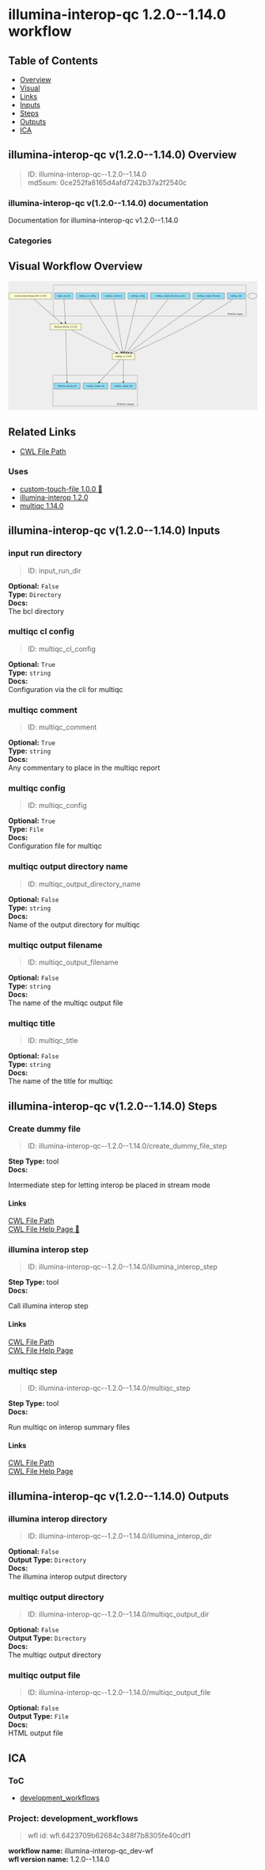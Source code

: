 
illumina-interop-qc 1.2.0--1.14.0 workflow
==========================================

## Table of Contents
  
- [Overview](#illumina-interop-qc-v120--1140-overview)  
- [Visual](#visual-workflow-overview)  
- [Links](#related-links)  
- [Inputs](#illumina-interop-qc-v120--1140-inputs)  
- [Steps](#illumina-interop-qc-v120--1140-steps)  
- [Outputs](#illumina-interop-qc-v120--1140-outputs)  
- [ICA](#ica)  


## illumina-interop-qc v(1.2.0--1.14.0) Overview



  
> ID: illumina-interop-qc--1.2.0--1.14.0  
> md5sum: 0ce252fa8165d4afd7242b37a2f2540c

### illumina-interop-qc v(1.2.0--1.14.0) documentation
  
Documentation for illumina-interop-qc v1.2.0--1.14.0

### Categories
  


## Visual Workflow Overview
  
[![illumina-interop-qc__1.2.0--1.14.0.svg](../../../../images/workflows/illumina-interop-qc/1.2.0--1.14.0/illumina-interop-qc__1.2.0--1.14.0.svg)](https://github.com/umccr/cwl-ica/raw/main/.github/catalogue/images/workflows/illumina-interop-qc/1.2.0--1.14.0/illumina-interop-qc__1.2.0--1.14.0.svg)
## Related Links
  
- [CWL File Path](../../../../../../workflows/illumina-interop-qc/1.2.0--1.14.0/illumina-interop-qc__1.2.0--1.14.0.cwl)  


### Uses
  
- [custom-touch-file 1.0.0 :construction:](../../../tools/custom-touch-file/1.0.0/custom-touch-file__1.0.0.md)  
- [illumina-interop 1.2.0](../../../tools/illumina-interop/1.2.0/illumina-interop__1.2.0.md)  
- [multiqc 1.14.0](../../../tools/multiqc/1.14.0/multiqc__1.14.0.md)  

  


## illumina-interop-qc v(1.2.0--1.14.0) Inputs

### input run directory



  
> ID: input_run_dir
  
**Optional:** `False`  
**Type:** `Directory`  
**Docs:**  
The bcl directory


### multiqc cl config



  
> ID: multiqc_cl_config
  
**Optional:** `True`  
**Type:** `string`  
**Docs:**  
Configuration via the cli for multiqc


### multiqc comment



  
> ID: multiqc_comment
  
**Optional:** `True`  
**Type:** `string`  
**Docs:**  
Any commentary to place in the multiqc report


### multiqc config



  
> ID: multiqc_config
  
**Optional:** `True`  
**Type:** `File`  
**Docs:**  
Configuration file for multiqc


### multiqc output directory name



  
> ID: multiqc_output_directory_name
  
**Optional:** `False`  
**Type:** `string`  
**Docs:**  
Name of the output directory for multiqc


### multiqc output filename



  
> ID: multiqc_output_filename
  
**Optional:** `False`  
**Type:** `string`  
**Docs:**  
The name of the multiqc output file


### multiqc title



  
> ID: multiqc_title
  
**Optional:** `False`  
**Type:** `string`  
**Docs:**  
The name of the title for multiqc

  


## illumina-interop-qc v(1.2.0--1.14.0) Steps

### Create dummy file


  
> ID: illumina-interop-qc--1.2.0--1.14.0/create_dummy_file_step
  
**Step Type:** tool  
**Docs:**
  
Intermediate step for letting interop be placed in stream mode

#### Links
  
[CWL File Path](../../../../../../tools/custom-touch-file/1.0.0/custom-touch-file__1.0.0.cwl)  
[CWL File Help Page :construction:](../../../tools/custom-touch-file/1.0.0/custom-touch-file__1.0.0.md)  


### illumina interop step


  
> ID: illumina-interop-qc--1.2.0--1.14.0/illumina_interop_step
  
**Step Type:** tool  
**Docs:**
  
Call illumina interop step

#### Links
  
[CWL File Path](../../../../../../tools/illumina-interop/1.2.0/illumina-interop__1.2.0.cwl)  
[CWL File Help Page](../../../tools/illumina-interop/1.2.0/illumina-interop__1.2.0.md)  


### multiqc step


  
> ID: illumina-interop-qc--1.2.0--1.14.0/multiqc_step
  
**Step Type:** tool  
**Docs:**
  
Run multiqc on interop summary files

#### Links
  
[CWL File Path](../../../../../../tools/multiqc/1.14.0/multiqc__1.14.0.cwl)  
[CWL File Help Page](../../../tools/multiqc/1.14.0/multiqc__1.14.0.md)  


## illumina-interop-qc v(1.2.0--1.14.0) Outputs

### illumina interop directory



  
> ID: illumina-interop-qc--1.2.0--1.14.0/illumina_interop_dir  

  
**Optional:** `False`  
**Output Type:** `Directory`  
**Docs:**  
The illumina interop output directory
  


### multiqc output directory



  
> ID: illumina-interop-qc--1.2.0--1.14.0/multiqc_output_dir  

  
**Optional:** `False`  
**Output Type:** `Directory`  
**Docs:**  
The multiqc output directory
  


### multiqc output file



  
> ID: illumina-interop-qc--1.2.0--1.14.0/multiqc_output_file  

  
**Optional:** `False`  
**Output Type:** `File`  
**Docs:**  
HTML output file
  

  


## ICA

### ToC
  
- [development_workflows](#project-development_workflows)  


### Project: development_workflows


> wfl id: wfl.6423709b62684c348f7b8305fe40cdf1  

  
**workflow name:** illumina-interop-qc_dev-wf  
**wfl version name:** 1.2.0--1.14.0  

  

